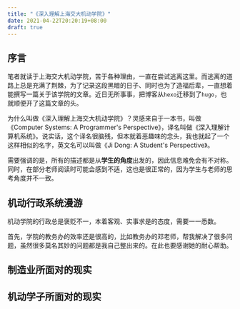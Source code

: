 ```yaml
---
title: "《深入理解上海交大机动学院》"
date: 2021-04-22T20:20:19+08:00
draft: true
---
```


## 序言
笔者就读于上海交大机动学院，苦于各种理由，一直在尝试逃离这里。而逃离的道路上总是充满了荆棘，为了记录这段黑暗的日子、同时也为了造福后辈，一直想着能撰写一篇关于该学院的文章。近日无所事事，把博客从`hexo`迁移到了`hugo`，也就顺便开了这篇文章的头。

为什么叫做《深入理解上海交大机动学院》？灵感来自于一本书，叫做《Computer Systems: A Programmer's Perspective》，译名叫做《深入理解计算机系统》。说实话，这个译名很脑残，但本就着恶趣味的念头，我也就起了一个这样相似的名字，英文名可以叫做《Ji Dong: A Student's Perspective》。

需要强调的是，所有的描述都是从**学生的角度**出发的，因此信息难免会有不对称。同时，在部分老师阅读时可能会感到不适，这也是很正常的，因为学生与老师的思考角度并不一致。

## 机动行政系统漫游

机动学院的行政总是褒贬不一，本着客观、实事求是的态度，需要一一悉数。

首先，学院的教务办的效率还是很高的，比如教务办的邓老师，帮我解决了很多问题，虽然很多莫名其妙的问题都是我自己整出来的。在此也要感谢她的耐心帮助。

## 制造业所面对的现实

## 机动学子所面对的现实

